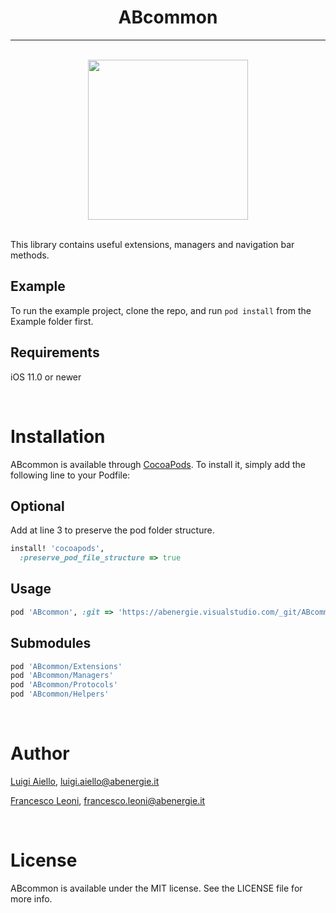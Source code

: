 <h1 align="center">ABcommon</h1>

<hr/>
<br/>

<div align="center">
  <img width="256" height="256" src="https://abenergie.visualstudio.com/20c21ccb-42fc-4c99-a036-88bc2ecf876e/_apis/git/repositories/777b0c87-a97f-485e-b871-9a6d23625c71/items?path=%2FABcommon_logo.png&versionDescriptor%5BversionOptions%5D=0&versionDescriptor%5BversionType%5D=0&versionDescriptor%5Bversion%5D=master&resolveLfs=true&%24format=octetStream&api-version=5.0">
</div>

<br/>

This library contains useful extensions, managers and navigation bar methods.

## Example
To run the example project, clone the repo, and run `pod install` from the Example folder first.

## Requirements
iOS 11.0 or newer

<br/>

# Installation
ABcommon is available through [CocoaPods](https://cocoapods.org). To install
it, simply add the following line to your Podfile:

## Optional
Add at line 3 to preserve the pod folder structure.
```ruby
install! 'cocoapods',
  :preserve_pod_file_structure => true
```

## Usage
```ruby
pod 'ABcommon', :git => 'https://abenergie.visualstudio.com/_git/ABcommon.ios'
```

## Submodules
```ruby
pod 'ABcommon/Extensions'
pod 'ABcommon/Managers'
pod 'ABcommon/Protocols'
pod 'ABcommon/Helpers'
```

<br/>

# Author
[Luigi Aiello](https://github.com/mo3bius), luigi.aiello@abenergie.it

[Francesco Leoni](https://github.com/fraleo2406), francesco.leoni@abenergie.it

<br/>

# License
ABcommon is available under the MIT license. See the LICENSE file for more info.
